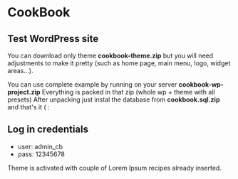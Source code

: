# CookBook
## Test WordPress site

You can download only theme __cookbook-theme.zip__ but you will need adjustments to make it pretty (such as home page, main menu, logo, widget areas...).

You can use complete example by running on your server __cookbook-wp-project.zip__
Everything is packed in that zip (whole wp + theme with all presets)
After unpacking just instal the database from __cookbook.sql.zip__ and that's it ( :

## Log in credentials
* user: admin_cb
* pass: 12345678

Theme is activated with couple of Lorem Ipsum recipes already inserted.
